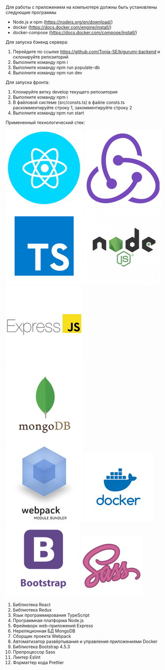 Для работы с приложением на компьютере должны быть установлены следующие программы
- Node.js и npm (https://nodejs.org/en/download/)
- docker (https://docs.docker.com/engine/install/)
- docker-compose (https://docs.docker.com/compose/install/)

Для запуска бэкенд сервера:
1. Перейдите по ссылке https://github.com/Tonia-SE/kigurumi-backend и склонируйте репозиторий
2. Выполните команду npm i
3. Выполните команду npm run populate-db
4. Выполните команду npm run dev


Для запуска фронта:
1. Клонируйте ветку develop текущего репозитория
2. Выполните команду npm i
3. В файловой системе (src/consts.ts) в файле consts.ts раскомментируйте строку 1, закомментируйте строку 2
4. Выполните команду npm run start

Примененный технологический стек:

![React logo](./LOGOs/react_logo.png)
![Redux logo](./LOGOs/redux_logo.png)
![TS logo](./LOGOs/ts_logo.png)
![nodejs logo](./LOGOs/nodejs_logo.png)
![express logo](./LOGOs/expressjs_logo.png)
![mongo DB logo](./LOGOs/mongo_logo.png)
![webpack logo](./LOGOs/webpack_logo.jpg)
![docker logo](./LOGOs/docker_logo.png)
![bootstrap logo](./LOGOs/bootstrap_logo.png)
![sass logo](./LOGOs/sass_logo.png)

1. Библиотека React
2. Библиотека Redux
3. Язык программирования TypeScript
4. Программная платформа Node.js
5. Фреймворк web-приложений Express
6. Нереляционная БД MongoDB
7. Сборщик проекта Webpack
8. Автоматизатор развёртывания и управления приложениями Docker
9. Библиотека Bootstrap 4.5.3
10. Препроцессор Sass
11. Линтер Eslint
12. Форматтер кода Prettier
